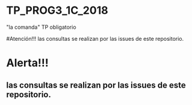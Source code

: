 # TP_PROG3_1C_2018
"la comanda" TP obligatorio

#Atención!!! 
las consultas se realizan por las issues de este repositorio.




<h1>Alerta!!!</h1> 

<h2>las consultas se realizan por las issues de este repositorio.</h2>

